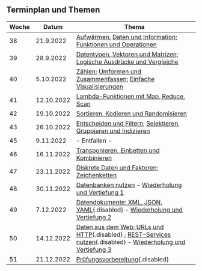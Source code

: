 ## Terminplan und Themen

| Woche | Datum |  Thema |  
| --- |  --- |  --- |
| 38 | 21.9.2022 |  [Aufwärmen](https://moodle.zhaw.ch/course/view.php?id=9538&section=2), [Daten und Information](https://moodle.zhaw.ch/course/view.php?id=9538&section=3); [Funktionen und Operationen](https://moodle.zhaw.ch/course/view.php?id=9538&section=4)   |
| 39 | 28.9.2022 | [Datentypen, Vektoren und Matrizen](https://moodle.zhaw.ch/course/view.php?id=9538&section=5); [Logische Ausdrücke und Vergleiche](https://moodle.zhaw.ch/course/view.php?id=9538&section=6) | 
| 40 | 5.10.2022 | [Zählen](https://moodle.zhaw.ch/course/view.php?id=9538&section=7); [Umformen und Zusammenfassen](https://moodle.zhaw.ch/course/view.php?id=9538&section=8); [Einfache Visualisierungen](https://moodle.zhaw.ch/course/view.php?id=9538&section=9) | 
| 41 |  12.10.2022 | [Lambda-Funktionen mit Map, Reduce, Scan](https://moodle.zhaw.ch/course/view.php?id=9538&section=10) | 
| 42 | 19.10.2022 | [Sortieren, Kodieren und Randomisieren](https://moodle.zhaw.ch/course/view.php?id=9538&section=11)  | 
| 43 | 26.10.2022 | [Entscheiden und Filtern](https://moodle.zhaw.ch/course/view.php?id=9538&section=12); [Selektieren, Gruppieren und Indizieren](https://moodle.zhaw.ch/course/view.php?id=9538&section=13) | 
| 45 | 9.11.2022 | - Entfallen - | 
| 46 | 16.11.2022 |  [Transponieren, Einbetten und Kombinieren](https://moodle.zhaw.ch/course/view.php?id=9538&section=14) | 
| 47 | 23.11.2022 | [Diskrete Daten und Faktoren](https://moodle.zhaw.ch/course/view.php?id=9538&section=15); [Zeichenketten](https://moodle.zhaw.ch/course/view.php?id=9538&section=16) | 
| 48 | 30.11.2022 | [Datenbanken nutzen](https://moodle.zhaw.ch/course/view.php?id=9538&section=18) - [Wiederholung und Vertiefung 1](https://moodle.zhaw.ch/course/view.php?id=9538&section=27)  | 
| 49 | 7.12.2022 | [Datendokumente: XML, JSON, YAML](https://moodle.zhaw.ch/course/view.php?id=9538&section=19){.disabled} - [Wiederholung und Vertiefung 2](https://moodle.zhaw.ch/course/view.php?id=9538&section=27)   |
| 50 | 14.12.2022 |  [Daten aus dem Web: URLs und HTTP](https://moodle.zhaw.ch/course/view.php?id=9538&section=20){.disabled} ; [REST-Services nutzen](#){.disabled}  - [Wiederholung und Vertiefung 3](https://moodle.zhaw.ch/course/view.php?id=9538&section=27) | 
| 51 | 21.12.2022 | [Prüfungsvorbereitung](https://moodle.zhaw.ch/course/view.php?id=9538&section=21){.disabled}  | 